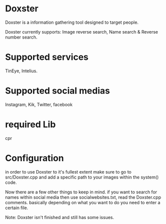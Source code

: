 # Doxster
Doxster is a information gathering tool designed to target people.

Doxster currently supports:
Image reverse search, Name search & Reverse number search.

# Supported services
TinEye, Intelius.

# Supported social medias
Instagram, Kik, Twitter, facebook


# required Lib
cpr

# Configuration
in order to use Doxster to it's fullest extent make sure to go to src/Doxster.cpp and add a specific path to your images within the system() code.

Now there are a few other things to keep in mind.
if you want to search for names within social media then use socialwebsites.txt, read the Doxster.cpp comments. basically depending on what you want to do you need to enter a certain file.


Note: Doxster isn't finished and still has some issues.
